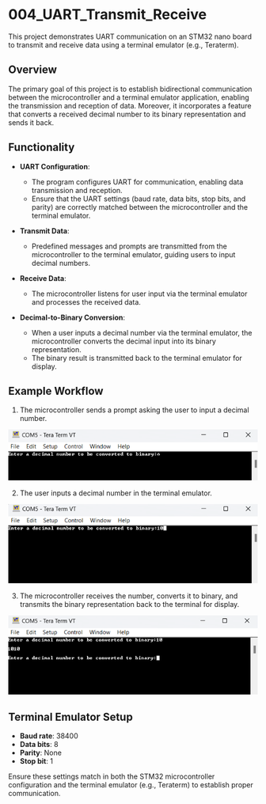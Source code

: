 ﻿# **004_UART_Transmit_Receive**

This project demonstrates UART communication on an STM32 nano board to transmit and receive data using a terminal emulator (e.g., Teraterm). 

## **Overview**

The primary goal of this project is to establish bidirectional communication between the microcontroller and a terminal emulator application, enabling the transmission and reception of data. Moreover, it incorporates a feature that converts a received decimal number to its binary representation and sends it back.

## **Functionality**

- **UART Configuration**: 
  - The program configures UART for communication, enabling data transmission and reception.
  - Ensure that the UART settings (baud rate, data bits, stop bits, and parity) are correctly matched between the microcontroller and the terminal emulator.
  
- **Transmit Data**: 
  - Predefined messages and prompts are transmitted from the microcontroller to the terminal emulator, guiding users to input decimal numbers.

- **Receive Data**: 
  - The microcontroller listens for user input via the terminal emulator and processes the received data.

- **Decimal-to-Binary Conversion**: 
  - When a user inputs a decimal number via the terminal emulator, the microcontroller converts the decimal input into its binary representation.
  - The binary result is transmitted back to the terminal emulator for display.

## **Example Workflow**

1. The microcontroller sends a prompt asking the user to input a decimal number.

![menu](media/menu.png)

2. The user inputs a decimal number in the terminal emulator.

![input](media/input.png)

3. The microcontroller receives the number, converts it to binary, and transmits the binary representation back to the terminal for display.

![output](media/output.png)

## **Terminal Emulator Setup**

- **Baud rate**: 38400
- **Data bits**: 8
- **Parity**: None
- **Stop bit**: 1

Ensure these settings match in both the STM32 microcontroller configuration and the terminal emulator (e.g., Teraterm) to establish proper communication.

